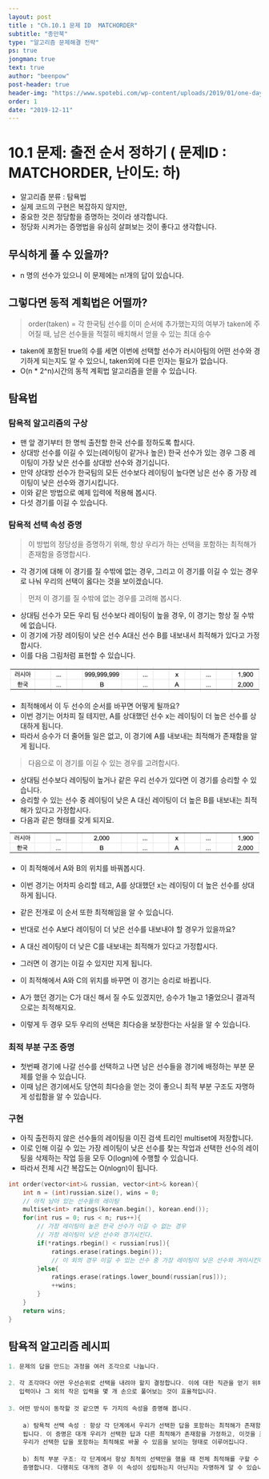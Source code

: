 ```yaml
---
layout: post
title : "Ch.10.1 문제 ID  MATCHORDER"
subtitle: "종만북"
type: "알고리즘 문제해결 전략"
ps: true
jongman: true
text: true
author: "beenpow"
post-header: true
header-img: "https://www.spotebi.com/wp-content/uploads/2019/01/one-day-day-one-workout-motivation-spotebi.jpg"
order: 1
date: "2019-12-11"
---
```


# 10.1 문제: 출전 순서 정하기 ( 문제ID : MATCHORDER, 난이도: 하)
[algo]: <https://algospot.com/judge/submission/recent/>
- 알고리즘 분류 : 탐욕법
- 실제 코드의 구현은 복잡하지 않지만,
- 중요한 것은 정당함을 증명하는 것이라 생각합니다.
- 정당화 시켜가는 증명법을 유심히 살펴보는 것이 좋다고 생각합니다.


## 무식하게 풀 수 있을까?

- n 명의 선수가 있으니 이 문제에는 n!개의 답이 있습니다.

## 그렇다면 동적 계획법은 어떨까?

> order(taken) = 각 한국팀 선수를 이미 순서에 추가했는지의 여부가 taken에 주어질 때, 남은 선수들을
>                적절히 배치해서 얻을 수 있는 최대 승수

- taken에 포함된 true의 수를 세면 이번에 선택할 선수가 러시아팀의 어떤 선수와 경기하게 되는지도 알
  수 있으니, taken외에 다른 인자는 필요가 없습니다.
- O(n * 2^n)시간의 동적 계획법 알고리즘을 얻을 수 있습니다.

## 탐욕법

### 탐욕적 알고리즘의 구상

- 맨 앞 경기부터 한 명씩 출전할 한국 선수를 정하도록 합시다.
- 상대방 선수를 이길 수 있는(레이팅이 같거나 높은) 한국 선수가 있는 경우 그중 레이팅이 가장 낮은
  선수를 상대방 선수와 경기십니다.
- 만약 상대방 선수가 한국팀의 모든 선수보다 레이팅이 높다면 남은 선수 중 가장 레이팅이 낮은 선수와
  경기시킵니다.
- 이와 같은 방법으로 예제 입력에 적용해 봅시다.
- 다섯 경기를 이길 수 있습니다.

### 탐욕적 선택 속성 증명

> 이 방법의 정당성을 증명하기 위해, 항상 우리가 하는 선택을 포함하는 최적해가 존재함을 증명합시다.
- 각 경기에 대해 이 경기를 질 수밖에 없는 경우, 그리고 이 경기를 이길 수 있는 경우로 나눠 우리의
  선택이 옳다는 것을 보이겠습니다.

> 먼저 이 경기를 질 수밖에 없는 경우를 고려해 봅시다.
- 상대팀 선수가 모든 우리 팀 선수보다 레이팅이 높을 경우, 이 경기는 항상 질 수밖에 없습니다.
- 이 경기에 가장 레이팅이 낮은 선수 A대신 선수 B를 내보내서 최적해가 있다고 가정합시다.
- 이를 다음 그림처럼 표현할 수 있습니다.

![img1](/img/2019-12-11-Jongman-ch10-1-1.png)

- 최적해에서 이 두 선수의 순서를 바꾸면 어떻게 될까요?
- 이번 경기는 어차피 질 테지만, A를 상대했던 선수 x는 레이팅이 더 높은 선수를 상대하게 됩니다.
- 따라서 승수가 더 줄어들 일은 없고, 이 경기에 A를 내보내는 최적해가 존재함을 알게 됩니다.


> 다음으로 이 경기를 이길 수 있는 경우를 고려합시다.
- 상대팀 선수보다 레이팅이 높거나 같은 우리 선수가 있다면 이 경기를 승리할 수 있습니다.
- 승리할 수 있는 선수 중 레이팅이 낮은  A 대신 레이팅이 더 높은 B를 내보내는 최적해가 있다고
  가정합시다.
- 다음과 같은 형태를 갖게 되지요.

![img2](/img/2019-12-11-Jongman-ch10-1-2.png)

- 이 최적해에서 A와 B의 위치를 바꿔봅시다.
- 이번 경기는 어차피 승리할 테고, A를 상대했던 x는 레이팅이 더 높은 선수를 상대하게 됩니다.
- 같은 전개로 이 순서 또한 최적해임을 알 수 있습니다.
- 반대로 선수  A보다 레이팅이 더 낮은 선수를 내보내야 할 경우가 있을까요?
- A 대신 레이팅이 더 낮은 C를 내보내는 최적해가 있다고 가정합시다.
- 그러면 이 경기는 이길 수 있지만 지게 됩니다.
- 이 최적해에서  A와 C의 위치를 바꾸면 이 경기는 승리로 바뀝니다.
- A가 했던 경기는 C가 대신 해서 질 수도 있겠지만, 승수가 1늘고 1줄었으니 결과적으로는 최적해지요.

- 이렇게 두 경우 모두 우리의 선택은 최다승을 보장한다는 사실을 알 수 있습니다.

### 최적 부분 구조 증명

- 첫번째 경기에 나갈 선수를 선택하고 나면 남은 선수들을 경기에 배정하는 부분 문제를 얻을 수
  있습니다.
- 이때 남은 경기에서도 당연히 최다승을 얻는 것이 좋으니 최적 부분 구조도 자명하게 성립함을 알 수
  있습니다.

### 구현

- 아직 출전하지 않은 선수들의 레이팅을 이진 검색 트리인 multiset<int>에 저장합니다.
- 이로 인해 이길 수 있는 가장 레이팅이 낮은 선수를 찾는 작업과 선택한 선수의 레이팅을 삭제하는 작업
  등을 모두 O(logn)에 수행할 수 있습니다.
- 따라서 전체 시간 복잡도는 O(nlogn)이 됩니다.

```cpp
int order(vector<int>& russian, vector<int>& korean){
    int n = (int)russian.size(), wins = 0;
    // 아직 남아 있는 선수들의 레이팅
    multiset<int> ratings(korean.begin(), korean.end());
    for(int rus = 0; rus < n; rus++){
        // 가장 레이팅이 높은 한국 선수가 이길 수 없는 경우
        // 가장 레이팅이 낮은 선수와 경기시킨다.
        if(*ratings.rbegin() < russian[rus]){
            ratings.erase(ratings.begin());
            // 이 외의 경우 이길 수 있는 선수 중 가장 레이팅이 낮은 선수와 겨이시킨다.
        }else{
            ratings.erase(ratings.lower_bound(russian[rus]));
            ++wins;
        }
    }
    return wins;
}
```



## 탐욕적 알고리즘 레시피

```cpp
1. 문제의 답을 만드는 과정을 여러 조각으로 나눕니다.

2. 각 조각마다 어떤 우선순위로 선택을 내려야 할지 결정합니다. 이에 대한 직관을 얻기 위해서는 예제
   입력이나 그 외의 작은 입력을 몇 개 손으로 풀어보는 것이 효율적입니다.

3. 어떤 방식이 동작할 것 같으면 두 가지의 속성을 증명해 봅니다.
    
    a) 탐욕적 선택 속성 : 항상 각 단계에서 우리가 선택한 답을 포함하는 최적해가 존재함을 보이면
    됩니다. 이 증명은 대개 우리가 선택한 답과 다른 최적해가 존재함을 가정하고, 이것을 조작해서
    우리가 선택한 답을 포함하는 최적해로 바꿀 수 있음을 보이는 형태로 이루어집니다.

    b) 최적 부분 구조: 각 단계에서 항상 최적의 선택만을 했을 때 전체 최적해를 구할 수 있는 지 여부를
    증명합니다. 다행히도 대개의 경우 이 속성이 성립하는지 아닌지는 자명하게 알 수 있습니다.
```
